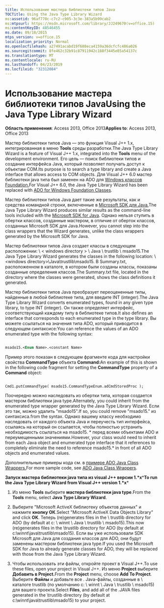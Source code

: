 ```yaml
---
title: Использование мастера библиотеки типов Java
TOCTitle: Using the Java Type Library Wizard
ms:assetid: 96af770c-c7c2-c905-3c3e-383a5b99cab2
ms:mtpsurl: https://msdn.microsoft.com/library/JJ249670(v=office.15)
ms:contentKeyID: 48546455
ms.date: 09/18/2015
mtps_version: v=office.15
localization_priority: Normal
ms.openlocfilehash: a27491acabd19f688eca4159a36dcfcfc486a026
ms.sourcegitcommit: 8fe462c32b91c87911942c188f3445e85a54137c
ms.translationtype: MT
ms.contentlocale: ru-RU
ms.lasthandoff: 04/23/2019
ms.locfileid: "32312084"
---
```

# <a name="using-the-java-type-library-wizard"></a><span data-ttu-id="cd641-102">Использование мастера библиотеки типов Java</span><span class="sxs-lookup"><span data-stu-id="cd641-102">Using the Java Type Library Wizard</span></span>


<span data-ttu-id="cd641-103">**Область применения**: Access 2013, Office 2013</span><span class="sxs-lookup"><span data-stu-id="cd641-103">**Applies to**: Access 2013, Office 2013</span></span>

<span data-ttu-id="cd641-104">Мастер библиотеки типов Java — это функция Visual J++ 1.x, интегрированная в меню **Tools** среды разработки.</span><span class="sxs-lookup"><span data-stu-id="cd641-104">The Java Type Library Wizard is a feature of Visual J++ 1.x, integrated into the **Tools** menu of the development environment.</span></span> <span data-ttu-id="cd641-105">Его цель — поиск библиотеки типов и создание интерфейса Java, который позволяет получать доступ к объектам COM.</span><span class="sxs-lookup"><span data-stu-id="cd641-105">Its purpose is to search a type library and create a Java interface that allows access to COM objects.</span></span> <span data-ttu-id="cd641-106">Для Visual J++ 6.0 мастер библиотеки java типа был заменен на ADO для [Windows классов Foundation.](ado-wfc-programming.md)</span><span class="sxs-lookup"><span data-stu-id="cd641-106">For Visual J++ 6.0, the Java Type Library Wizard has been replaced with [ADO for Windows Foundation Classes](ado-wfc-programming.md).</span></span>

<span data-ttu-id="cd641-107">Мастер библиотеки типов Java дает такие же результаты, как и средства командной строки, включенные в [Microsoft SDK для Java.](using-the-microsoft-sdk-for-java.md)</span><span class="sxs-lookup"><span data-stu-id="cd641-107">The Java Type Library Wizard produces similar results as the command-line tools included with the [Microsoft SDK for Java](using-the-microsoft-sdk-for-java.md).</span></span> <span data-ttu-id="cd641-108">Однако нельзя ступить в обертки классов, созданные мастером, в отличие от оберток классов, созданных Microsoft SDK для Java.</span><span class="sxs-lookup"><span data-stu-id="cd641-108">However, you cannot step into the class wrappers that the Wizard generates, unlike the class wrappers generated by the Microsoft SDK for Java.</span></span>

<span data-ttu-id="cd641-109">Мастер библиотеки типов Java создает классы в следующем расположении: \\ \< windows directory \> \\ Java \\ trustlib \\ msado15.</span><span class="sxs-lookup"><span data-stu-id="cd641-109">The Java Type Library Wizard generates the classes in the following location: \\\<windows directory\>\\Java\\trustlib\\msado15.</span></span> <span data-ttu-id="cd641-110">В Summary.txt, расположенном в каталоге, в котором были созданы классы, показаны созданные определения классов.</span><span class="sxs-lookup"><span data-stu-id="cd641-110">The Summary.txt file, located in the directory where the classes were generated, shows the class definitions it generated.</span></span>

<span data-ttu-id="cd641-111">Мастер библиотеки типов Java преобразует переоцененные типы, найденные в любой библиотеке типа, для введите INT (integer).</span><span class="sxs-lookup"><span data-stu-id="cd641-111">The Java Type Library Wizard converts enumerated types, found in any given type library, to type INT (integer).</span></span> <span data-ttu-id="cd641-112">Он также определяет интерфейс, соответствующий каждому типу в библиотеке типов.</span><span class="sxs-lookup"><span data-stu-id="cd641-112">It also defines an interface that corresponds to each enumerated type in the type library.</span></span> <span data-ttu-id="cd641-113">Вы можете ссылаться на значения типа ADO, который приводится в следующем синтаксисе:</span><span class="sxs-lookup"><span data-stu-id="cd641-113">You can reference the values of an ADO enumerated type with the following syntax:</span></span>

```vb 
 
msado15.<Enum Name>.<constant Name> 
```

<span data-ttu-id="cd641-114">Пример этого показан в следующем фрагменте кода для настройки свойства **CommandType** объекта **Command:**</span><span class="sxs-lookup"><span data-stu-id="cd641-114">An example of this is shown in the following code fragment for setting the **CommandType** property of a **Command** object:</span></span>

```vb 
 
Cmd1.putCommandType( msado15.CommandTypeEnum.adCmdStoredProc ); 
```

<span data-ttu-id="cd641-115">Поочередно можно наследовать из обертки типа, которая создается мастером библиотеки java type.</span><span class="sxs-lookup"><span data-stu-id="cd641-115">Alternately, you could inherit from the enumerated type wrapper generated by the Java Type Library Wizard.</span></span> <span data-ttu-id="cd641-116">Если это так, можно удалить "msado15".</span><span class="sxs-lookup"><span data-stu-id="cd641-116">If so, you could remove "msado15."</span></span> <span data-ttu-id="cd641-117">из синтаксиса.</span><span class="sxs-lookup"><span data-stu-id="cd641-117">from the syntax.</span></span> <span data-ttu-id="cd641-118">Однако вашему классу необходимо наследовать от каждого объекта Java и переучесть тип интерфейса, ссылаясь на который он ссылается, чтобы полностью устранить необходимость ссылаться на msado15. \* перед всеми объектами ADO и переумещенными значениями.</span><span class="sxs-lookup"><span data-stu-id="cd641-118">However, your class would need to inherit from each Java object and enumerated type interface that it references to completely eliminate the need to reference msado15.\* in front of all ADO objects and enumerated values.</span></span>

<span data-ttu-id="cd641-119">Дополнительные примеры кода см. в [примере ADO Java Class Wrappers.](ado-java-class-wrappers.md)</span><span class="sxs-lookup"><span data-stu-id="cd641-119">For more sample code, see [ADO Java Class Wrappers](ado-java-class-wrappers.md).</span></span>

<span data-ttu-id="cd641-120">**Запуск мастера библиотеки java типа из visual J++ версии 1.\*x**\*</span><span class="sxs-lookup"><span data-stu-id="cd641-120">**To run the Java Type Library Wizard from Visual J++ version 1.\*x**\*</span></span>

1.  <span data-ttu-id="cd641-121">Из меню **Tools** выберите **мастера библиотеки java type**.</span><span class="sxs-lookup"><span data-stu-id="cd641-121">From the **Tools** menu, select **Java Type Library Wizard**.</span></span>

2.  <span data-ttu-id="cd641-122">Выберите "Microsoft ActiveX библиотеку объектов данных" и нажмите **кнопку ОК**.</span><span class="sxs-lookup"><span data-stu-id="cd641-122">Select "Microsoft ActiveX Data Objects Library" and click **OK**.</span></span> <span data-ttu-id="cd641-123">Теперь (re)generates files in the \\ trustlib directory for ADO (by default at c: \\ winnt \\ Java \\ trustlib \\ msado15).</span><span class="sxs-lookup"><span data-stu-id="cd641-123">This now (re)generates files in the \\trustlib directory for ADO (by default at c:\\winnt\\java\\trustlib\\msado15).</span></span> <span data-ttu-id="cd641-124">Если вы уже использовали SDK Microsoft для Java для создания классов для ADO, они будут заменены мастером библиотеки java type.</span><span class="sxs-lookup"><span data-stu-id="cd641-124">If you used the Microsoft SDK for Java to already generate classes for ADO, they will be replaced with those from the Java Type Library Wizard.</span></span>

3.  <span data-ttu-id="cd641-125">Чтобы использовать эти файлы, откройте проект в Visual J++.</span><span class="sxs-lookup"><span data-stu-id="cd641-125">To use these files, open your project in Visual J++.</span></span> <span data-ttu-id="cd641-126">Из меню **Project** выберите **Добавить в Project.**</span><span class="sxs-lookup"><span data-stu-id="cd641-126">From the **Project** menu, choose **Add To Project**.</span></span> <span data-ttu-id="cd641-127">Выберите **Файлы** и добавьте все . Java-файлы, созданные в \\ каталоге trustlib (по умолчанию c: \\ winnt \\ Java \\ trustlib \\ msado15) для вашего проекта.</span><span class="sxs-lookup"><span data-stu-id="cd641-127">Select **Files**, and add all of the .JAVA files generated in the \\trustlib directory (by default at c:\\winnt\\java\\trustlib\\msado15) to your project.</span></span>

